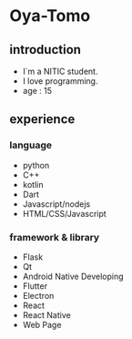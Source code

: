 # Oya-Tomo
## introduction
- I`m a NITIC student.
- I love programming.
- age : 15

## experience
### language
- python
- C++
- kotlin
- Dart
- Javascript/nodejs
- HTML/CSS/Javascript

### framework & library
- Flask
- Qt
- Android Native Developing
- Flutter
- Electron
- React
- React Native
- Web Page
